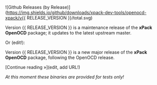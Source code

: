 ![Github Releases (by Release)](https://img.shields.io/github/downloads/xpack-dev-tools/openocd-xpack/v{{ RELEASE_VERSION }}/total.svg)

Version {{ RELEASE_VERSION }} is a maintenance release of the **xPack OpenOCD** package; it updates to the latest upstream master.

Or (edit!):

Version {{ RELEASE_VERSION }} is a new major release of the **xPack OpenOCD** package, following the OpenOCD release.

[Continue reading »](edit, add URL!)

_At this moment these binaries are provided for tests only!_
